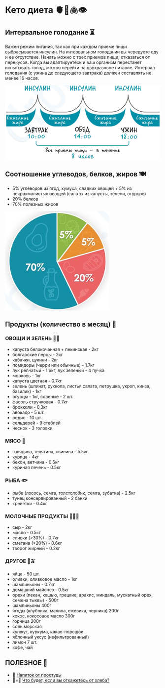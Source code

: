 # Кето диета 🫀🧠🫁👁

## Интервальное голодание ⏳
Важен режим питания, так как при каждом приеме пищи выбрасывается инсулин. На интервальном голодании вы чередуете еду и ее отсутствие. Начать можно с трех приемов пищи, отказаться от перекусов. Когда вы адаптируетесь и ваш организм перестанет испытывать голод, можно перейти на двухразовое питание. Интервал голодания (с ужина до следующего завтрака) должен составлять не менее 16 часов.

![1_schedule.jpg](files/1_schedule.jpg)

## Соотношение углеводов, белков, жиров 🍽
- 5% углеводов из ягод, хумуса, сладких овощей + 5% из некрахмалистых овощей (салаты из капусты, зелени, огурцов)
- 20% белков
- 70% полезных жиров

![2_ratio.jpg](files/2_ratio.jpg)

## Продукты (количество в месяц) 🛒

### ОВОЩИ И ЗЕЛЕНЬ 🥕🥬
- капуста белокочанная + пекинская  - 2кг
- болгарские перцы - 2кг
- кабачки, цукини - 2кг
- помидоры (черри или обычные) - 1.7кг
- лук репчатый - 1.6кг,  лук зеленый - 4 пучка
- морковь - 1кг
- капуста цветная - 0.7кг
- зелень (шпинат, руккола, листья салата, петрушка, укроп, кинза, базилик) - 1кг
- огурцы - 1кг, соленые - 2 шт.
- фасоль стручковая - 0.7кг
- брокколи - 0.3кг
- авокадо - 5 шт.
- редис - 10 шт.
- сельдерей - 9 стеблей
- чеснок - 3 головки

### МЯСО 🥩
- говядина, телятина, свинина - 5.5кг
- курица - 4кг
- бекон, ветчина - 0.5кг
- куриная печень - 0.5кг

### РЫБА 🐟
- рыба (лосось, семга, толстолобик, семга, зубатка) - 2.5кг
- тунец консервированный - 2 банки
- креветки - 0.4кг 

### МОЛОЧНЫЕ ПРОДУКТЫ 🥛🧀🧈
- сыр - 2кг
- масло - 0.5кг
- сливки (>30%) - 0.7кг
- сметана (>20%) - 0.6кг
- творог жирный - 0.2кг

### ДРУГОЕ 🥚🫒
- яйца - 50 шт.
- оливки, оливковое масло - 1кг
- шампиньоны - 0.7кг
- домашний майонез - 0.5кг
- орехи (пекан, кешью, грецкие, арахис, миндаль, мускатный орех, семена тыквы) - 500г
- шампиньоны 400г
- ягоды (клубника, малина, ежевика, черника) 200г
- кокос, кокосовое масло 300г
- горчица 200г
- соль морская
- кунжут, куркума, какао-порошок
- яблочный уксус (нефильтрованный)
- лимон 7 шт.
- кофе, чай

## ПОЛЕЗНОE 🤔
- 🥶 [Напиток от простуды](https://youtu.be/Z16EMXN_vPI)
- 🍞=:shit: [Что будет, если вы откажетесь от хлеба?](https://youtu.be/Z16EMXN_vPI)
